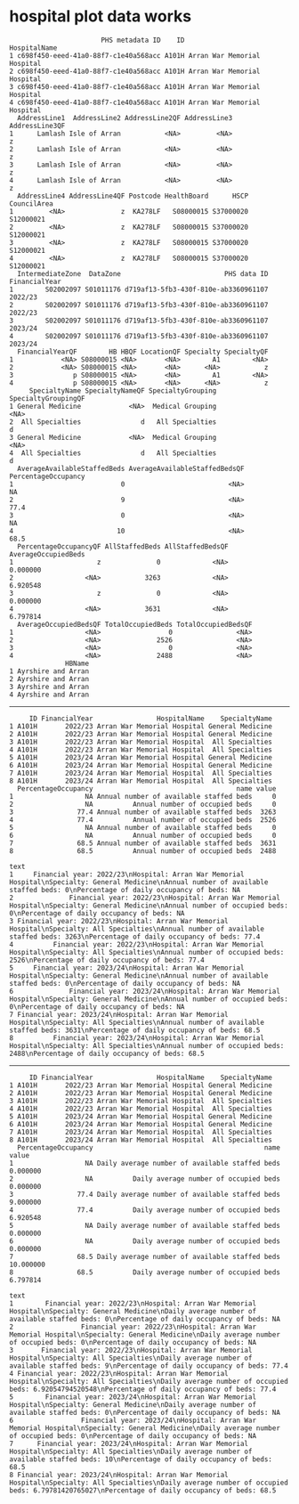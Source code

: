 # hospital plot data works

                           PHS metadata ID    ID                HospitalName
    1 c698f450-eeed-41a0-88f7-c1e40a568acc A101H Arran War Memorial Hospital
    2 c698f450-eeed-41a0-88f7-c1e40a568acc A101H Arran War Memorial Hospital
    3 c698f450-eeed-41a0-88f7-c1e40a568acc A101H Arran War Memorial Hospital
    4 c698f450-eeed-41a0-88f7-c1e40a568acc A101H Arran War Memorial Hospital
      AddressLine1  AddressLine2 AddressLine2QF AddressLine3 AddressLine3QF
    1      Lamlash Isle of Arran           <NA>         <NA>              z
    2      Lamlash Isle of Arran           <NA>         <NA>              z
    3      Lamlash Isle of Arran           <NA>         <NA>              z
    4      Lamlash Isle of Arran           <NA>         <NA>              z
      AddressLine4 AddressLine4QF Postcode HealthBoard      HSCP CouncilArea
    1         <NA>              z  KA278LF   S08000015 S37000020   S12000021
    2         <NA>              z  KA278LF   S08000015 S37000020   S12000021
    3         <NA>              z  KA278LF   S08000015 S37000020   S12000021
    4         <NA>              z  KA278LF   S08000015 S37000020   S12000021
      IntermediateZone  DataZone                          PHS data ID FinancialYear
    1        S02002097 S01011176 d719af13-5fb3-430f-810e-ab3360961107       2022/23
    2        S02002097 S01011176 d719af13-5fb3-430f-810e-ab3360961107       2022/23
    3        S02002097 S01011176 d719af13-5fb3-430f-810e-ab3360961107       2023/24
    4        S02002097 S01011176 d719af13-5fb3-430f-810e-ab3360961107       2023/24
      FinancialYearQF        HB HBQF LocationQF Specialty SpecialtyQF
    1            <NA> S08000015 <NA>       <NA>        A1        <NA>
    2            <NA> S08000015 <NA>       <NA>      <NA>           z
    3               p S08000015 <NA>       <NA>        A1        <NA>
    4               p S08000015 <NA>       <NA>      <NA>           z
         SpecialtyName SpecialtyNameQF SpecialtyGrouping SpecialtyGroupingQF
    1 General Medicine            <NA>  Medical Grouping                <NA>
    2  All Specialties               d   All Specialties                   d
    3 General Medicine            <NA>  Medical Grouping                <NA>
    4  All Specialties               d   All Specialties                   d
      AverageAvailableStaffedBeds AverageAvailableStaffedBedsQF PercentageOccupancy
    1                           0                          <NA>                  NA
    2                           9                          <NA>                77.4
    3                           0                          <NA>                  NA
    4                          10                          <NA>                68.5
      PercentageOccupancyQF AllStaffedBeds AllStaffedBedsQF AverageOccupiedBeds
    1                     z              0             <NA>            0.000000
    2                  <NA>           3263             <NA>            6.920548
    3                     z              0             <NA>            0.000000
    4                  <NA>           3631             <NA>            6.797814
      AverageOccupiedBedsQF TotalOccupiedBeds TotalOccupiedBedsQF
    1                  <NA>                 0                <NA>
    2                  <NA>              2526                <NA>
    3                  <NA>                 0                <NA>
    4                  <NA>              2488                <NA>
                  HBName
    1 Ayrshire and Arran
    2 Ayrshire and Arran
    3 Ayrshire and Arran
    4 Ayrshire and Arran

---

         ID FinancialYear                HospitalName    SpecialtyName
    1 A101H       2022/23 Arran War Memorial Hospital General Medicine
    2 A101H       2022/23 Arran War Memorial Hospital General Medicine
    3 A101H       2022/23 Arran War Memorial Hospital  All Specialties
    4 A101H       2022/23 Arran War Memorial Hospital  All Specialties
    5 A101H       2023/24 Arran War Memorial Hospital General Medicine
    6 A101H       2023/24 Arran War Memorial Hospital General Medicine
    7 A101H       2023/24 Arran War Memorial Hospital  All Specialties
    8 A101H       2023/24 Arran War Memorial Hospital  All Specialties
      PercentageOccupancy                                    name value
    1                  NA Annual number of available staffed beds     0
    2                  NA          Annual number of occupied beds     0
    3                77.4 Annual number of available staffed beds  3263
    4                77.4          Annual number of occupied beds  2526
    5                  NA Annual number of available staffed beds     0
    6                  NA          Annual number of occupied beds     0
    7                68.5 Annual number of available staffed beds  3631
    8                68.5          Annual number of occupied beds  2488
                                                                                                                                                                                        text
    1     Financial year: 2022/23\nHospital: Arran War Memorial Hospital\nSpecialty: General Medicine\nAnnual number of available staffed beds: 0\nPercentage of daily occupancy of beds: NA
    2              Financial year: 2022/23\nHospital: Arran War Memorial Hospital\nSpecialty: General Medicine\nAnnual number of occupied beds: 0\nPercentage of daily occupancy of beds: NA
    3 Financial year: 2022/23\nHospital: Arran War Memorial Hospital\nSpecialty: All Specialties\nAnnual number of available staffed beds: 3263\nPercentage of daily occupancy of beds: 77.4
    4          Financial year: 2022/23\nHospital: Arran War Memorial Hospital\nSpecialty: All Specialties\nAnnual number of occupied beds: 2526\nPercentage of daily occupancy of beds: 77.4
    5     Financial year: 2023/24\nHospital: Arran War Memorial Hospital\nSpecialty: General Medicine\nAnnual number of available staffed beds: 0\nPercentage of daily occupancy of beds: NA
    6              Financial year: 2023/24\nHospital: Arran War Memorial Hospital\nSpecialty: General Medicine\nAnnual number of occupied beds: 0\nPercentage of daily occupancy of beds: NA
    7 Financial year: 2023/24\nHospital: Arran War Memorial Hospital\nSpecialty: All Specialties\nAnnual number of available staffed beds: 3631\nPercentage of daily occupancy of beds: 68.5
    8          Financial year: 2023/24\nHospital: Arran War Memorial Hospital\nSpecialty: All Specialties\nAnnual number of occupied beds: 2488\nPercentage of daily occupancy of beds: 68.5

---

         ID FinancialYear                HospitalName    SpecialtyName
    1 A101H       2022/23 Arran War Memorial Hospital General Medicine
    2 A101H       2022/23 Arran War Memorial Hospital General Medicine
    3 A101H       2022/23 Arran War Memorial Hospital  All Specialties
    4 A101H       2022/23 Arran War Memorial Hospital  All Specialties
    5 A101H       2023/24 Arran War Memorial Hospital General Medicine
    6 A101H       2023/24 Arran War Memorial Hospital General Medicine
    7 A101H       2023/24 Arran War Memorial Hospital  All Specialties
    8 A101H       2023/24 Arran War Memorial Hospital  All Specialties
      PercentageOccupancy                                           name     value
    1                  NA Daily average number of available staffed beds  0.000000
    2                  NA          Daily average number of occupied beds  0.000000
    3                77.4 Daily average number of available staffed beds  9.000000
    4                77.4          Daily average number of occupied beds  6.920548
    5                  NA Daily average number of available staffed beds  0.000000
    6                  NA          Daily average number of occupied beds  0.000000
    7                68.5 Daily average number of available staffed beds 10.000000
    8                68.5          Daily average number of occupied beds  6.797814
                                                                                                                                                                                                  text
    1        Financial year: 2022/23\nHospital: Arran War Memorial Hospital\nSpecialty: General Medicine\nDaily average number of available staffed beds: 0\nPercentage of daily occupancy of beds: NA
    2                 Financial year: 2022/23\nHospital: Arran War Memorial Hospital\nSpecialty: General Medicine\nDaily average number of occupied beds: 0\nPercentage of daily occupancy of beds: NA
    3       Financial year: 2022/23\nHospital: Arran War Memorial Hospital\nSpecialty: All Specialties\nDaily average number of available staffed beds: 9\nPercentage of daily occupancy of beds: 77.4
    4 Financial year: 2022/23\nHospital: Arran War Memorial Hospital\nSpecialty: All Specialties\nDaily average number of occupied beds: 6.92054794520548\nPercentage of daily occupancy of beds: 77.4
    5        Financial year: 2023/24\nHospital: Arran War Memorial Hospital\nSpecialty: General Medicine\nDaily average number of available staffed beds: 0\nPercentage of daily occupancy of beds: NA
    6                 Financial year: 2023/24\nHospital: Arran War Memorial Hospital\nSpecialty: General Medicine\nDaily average number of occupied beds: 0\nPercentage of daily occupancy of beds: NA
    7      Financial year: 2023/24\nHospital: Arran War Memorial Hospital\nSpecialty: All Specialties\nDaily average number of available staffed beds: 10\nPercentage of daily occupancy of beds: 68.5
    8 Financial year: 2023/24\nHospital: Arran War Memorial Hospital\nSpecialty: All Specialties\nDaily average number of occupied beds: 6.79781420765027\nPercentage of daily occupancy of beds: 68.5

